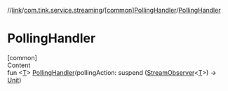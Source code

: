 //[link](../../index.md)/[com.tink.service.streaming](../index.md)/[[common]PollingHandler](index.md)/[PollingHandler](-polling-handler.md)



# PollingHandler  
[common]  
Content  
fun <[T](index.md)> [PollingHandler](-polling-handler.md)(pollingAction: suspend ([StreamObserver](../../com.tink.service.streaming.publisher/[common]-stream-observer/index.md)<[T](index.md)>) -> [Unit](https://kotlinlang.org/api/latest/jvm/stdlib/kotlin/-unit/index.html))  



